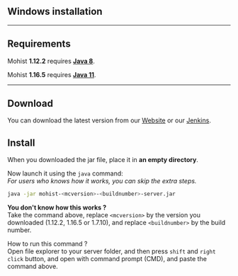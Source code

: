 ## Windows installation

---
Requirements
---

Mohist **1.12.2** requires **[Java 8](https://adoptopenjdk.net/?variant=openjdk8&jvmVariant=hotspot)**.

Mohist **1.16.5** requires **[Java 11](https://adoptopenjdk.net/?variant=openjdk11&jvmVariant=hotspot)**.

---
Download
---

You can download the latest version from our [Website](https://mohistmc.com/download) or our [Jenkins](https://ci.codemc.org/job/MohistMC/).

Install
---

When you downloaded the jar file, place it in **an empty directory**.

Now launch it using the `java` command:     
_For users who knows how it works, you can skip the extra steps._

```bash
java -jar mohist-<mcversion>-<buildnumber>-server.jar
```

**You don't know how this works ?**    
Take the command above, replace `<mcversion>` by the version you downloaded (1.12.2, 1.16.5 or 1.7.10), and replace `<buildnumber>` by the build number.    

How to run this command ?     
Open file explorer to your server folder, and then press `shift` and `right click` button, and open with command prompt (CMD), and paste the command above.
